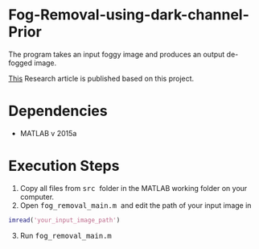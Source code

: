 # Fog-Removal-using-dark-channel-Prior
The program takes an input foggy image and produces an output de-fogged image.

[This](https://irjet.net/archives/V5/i2/IRJET-V5I2349.pdf) Research article is published based on this project.

# Dependencies #
 * MATLAB v 2015a

# Execution Steps #
1. Copy all files from <kbd> src </kbd> folder in the MATLAB working folder on your computer. 
2. Open <kbd> fog_removal_main.m </kbd> and edit the path of your input image in 
  ```MATLAB
  imread('your_input_image_path')
  ```
3. Run <kbd> fog_removal_main.m </kbd>  

